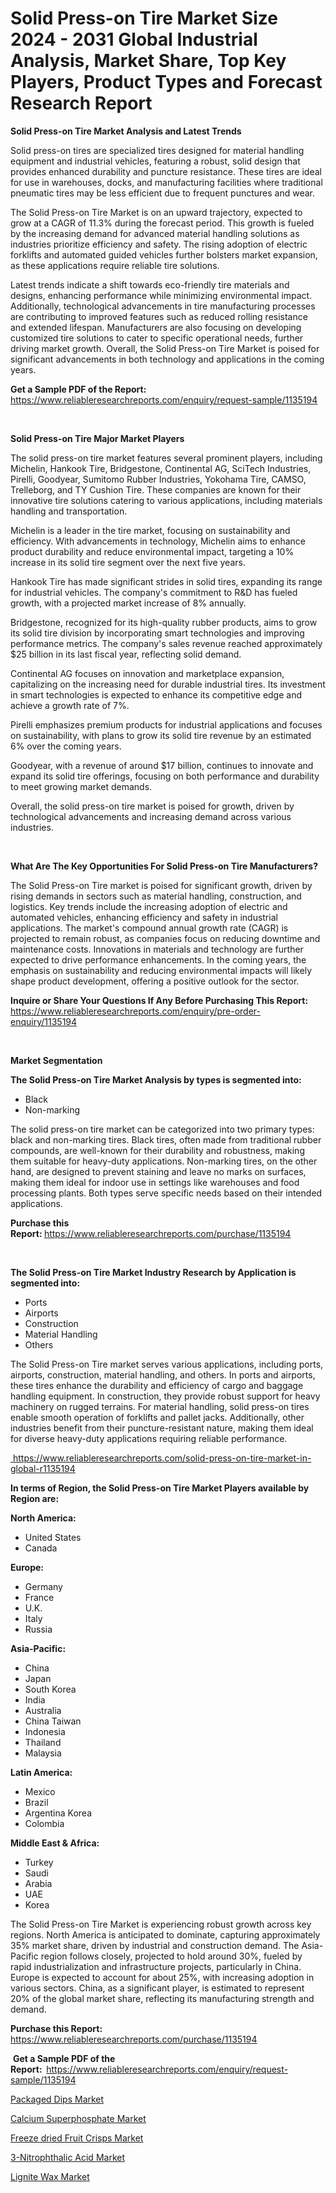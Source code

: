 <p><h1>Solid Press-on Tire Market Size 2024 - 2031 Global Industrial Analysis, Market Share, Top Key Players, Product Types and Forecast Research Report</h1></p><p><strong>Solid Press-on Tire Market Analysis and Latest Trends</strong></p>
<p><p>Solid press-on tires are specialized tires designed for material handling equipment and industrial vehicles, featuring a robust, solid design that provides enhanced durability and puncture resistance. These tires are ideal for use in warehouses, docks, and manufacturing facilities where traditional pneumatic tires may be less efficient due to frequent punctures and wear. </p><p>The Solid Press-on Tire Market is on an upward trajectory, expected to grow at a CAGR of 11.3% during the forecast period. This growth is fueled by the increasing demand for advanced material handling solutions as industries prioritize efficiency and safety. The rising adoption of electric forklifts and automated guided vehicles further bolsters market expansion, as these applications require reliable tire solutions. </p><p>Latest trends indicate a shift towards eco-friendly tire materials and designs, enhancing performance while minimizing environmental impact. Additionally, technological advancements in tire manufacturing processes are contributing to improved features such as reduced rolling resistance and extended lifespan. Manufacturers are also focusing on developing customized tire solutions to cater to specific operational needs, further driving market growth. Overall, the Solid Press-on Tire Market is poised for significant advancements in both technology and applications in the coming years.</p></p>
<p><strong>Get a Sample PDF of the Report:&nbsp;</strong> <a href="https://www.reliableresearchreports.com/enquiry/request-sample/1135194?utm_campaign=32&utm_medium=2&utm_source=Github&utm_content=ia&utm_term=09102024&utm_id=solid-press-on-tire">https://www.reliableresearchreports.com/enquiry/request-sample/1135194</a></p>
<p>&nbsp;</p>
<p><strong>Solid Press-on Tire Major Market Players</strong></p>
<p><p>The solid press-on tire market features several prominent players, including Michelin, Hankook Tire, Bridgestone, Continental AG, SciTech Industries, Pirelli, Goodyear, Sumitomo Rubber Industries, Yokohama Tire, CAMSO, Trelleborg, and TY Cushion Tire. These companies are known for their innovative tire solutions catering to various applications, including materials handling and transportation.</p><p>Michelin is a leader in the tire market, focusing on sustainability and efficiency. With advancements in technology, Michelin aims to enhance product durability and reduce environmental impact, targeting a 10% increase in its solid tire segment over the next five years.</p><p>Hankook Tire has made significant strides in solid tires, expanding its range for industrial vehicles. The company's commitment to R&D has fueled growth, with a projected market increase of 8% annually. </p><p>Bridgestone, recognized for its high-quality rubber products, aims to grow its solid tire division by incorporating smart technologies and improving performance metrics. The company's sales revenue reached approximately $25 billion in its last fiscal year, reflecting solid demand.</p><p>Continental AG focuses on innovation and marketplace expansion, capitalizing on the increasing need for durable industrial tires. Its investment in smart technologies is expected to enhance its competitive edge and achieve a growth rate of 7%.</p><p>Pirelli emphasizes premium products for industrial applications and focuses on sustainability, with plans to grow its solid tire revenue by an estimated 6% over the coming years. </p><p>Goodyear, with a revenue of around $17 billion, continues to innovate and expand its solid tire offerings, focusing on both performance and durability to meet growing market demands.</p><p>Overall, the solid press-on tire market is poised for growth, driven by technological advancements and increasing demand across various industries.</p></p>
<p>&nbsp;</p>
<p><strong>What Are The Key Opportunities For Solid Press-on Tire Manufacturers?</strong></p>
<p><p>The Solid Press-on Tire market is poised for significant growth, driven by rising demands in sectors such as material handling, construction, and logistics. Key trends include the increasing adoption of electric and automated vehicles, enhancing efficiency and safety in industrial applications. The market's compound annual growth rate (CAGR) is projected to remain robust, as companies focus on reducing downtime and maintenance costs. Innovations in materials and technology are further expected to drive performance enhancements. In the coming years, the emphasis on sustainability and reducing environmental impacts will likely shape product development, offering a positive outlook for the sector.</p></p>
<p><strong>Inquire or Share Your Questions If Any Before Purchasing This Report:</strong> <a href="https://www.reliableresearchreports.com/enquiry/pre-order-enquiry/1135194?utm_campaign=32&utm_medium=2&utm_source=Github&utm_content=ia&utm_term=09102024&utm_id=solid-press-on-tire">https://www.reliableresearchreports.com/enquiry/pre-order-enquiry/1135194</a></p>
<p>&nbsp;</p>
<p><strong>Market Segmentation</strong></p>
<p><strong>The Solid Press-on Tire Market Analysis by types is segmented into:</strong></p>
<p><ul><li>Black</li><li>Non-marking</li></ul></p>
<p><p>The solid press-on tire market can be categorized into two primary types: black and non-marking tires. Black tires, often made from traditional rubber compounds, are well-known for their durability and robustness, making them suitable for heavy-duty applications. Non-marking tires, on the other hand, are designed to prevent staining and leave no marks on surfaces, making them ideal for indoor use in settings like warehouses and food processing plants. Both types serve specific needs based on their intended applications.</p></p>
<p><strong>Purchase this Report:&nbsp;</strong><a href="https://www.reliableresearchreports.com/purchase/1135194?utm_campaign=32&utm_medium=2&utm_source=Github&utm_content=ia&utm_term=09102024&utm_id=solid-press-on-tire">https://www.reliableresearchreports.com/purchase/1135194</a></p>
<p>&nbsp;</p>
<p><strong>The Solid Press-on Tire Market Industry Research by Application is segmented into:</strong></p>
<p><ul><li>Ports</li><li>Airports</li><li>Construction</li><li>Material Handling</li><li>Others</li></ul></p>
<p><p>The Solid Press-on Tire market serves various applications, including ports, airports, construction, material handling, and others. In ports and airports, these tires enhance the durability and efficiency of cargo and baggage handling equipment. In construction, they provide robust support for heavy machinery on rugged terrains. For material handling, solid press-on tires enable smooth operation of forklifts and pallet jacks. Additionally, other industries benefit from their puncture-resistant nature, making them ideal for diverse heavy-duty applications requiring reliable performance.</p></p>
<p><a href="https://www.reliableresearchreports.com/solid-press-on-tire-market-in-global-r1135194?utm_campaign=32&utm_medium=2&utm_source=Github&utm_content=ia&utm_term=09102024&utm_id=solid-press-on-tire">&nbsp;https://www.reliableresearchreports.com/solid-press-on-tire-market-in-global-r1135194</a></p>
<p><strong>In terms of Region, the Solid Press-on Tire Market Players available by Region are:</strong></p>
<p>
    <p> <strong> North America: </strong>
        <ul>
            <li>United States</li>
            <li>Canada</li>
        </ul>
        </p> 
    <p> <strong> Europe: </strong>
        <ul>
            <li>Germany</li>
            <li>France</li>
            <li>U.K.</li>
            <li>Italy</li>
            <li>Russia</li>
        </ul>
        </p> 
    <p> <strong> Asia-Pacific: </strong>
        <ul>
            <li>China</li>
            <li>Japan</li>
            <li>South Korea</li>
            <li>India</li>
            <li>Australia</li>
            <li>China Taiwan</li>
            <li>Indonesia</li>
            <li>Thailand</li>
            <li>Malaysia</li>
        </ul>
        </p> 
    <p> <strong> Latin America: </strong>
        <ul>
            <li>Mexico</li>
            <li>Brazil</li>
            <li>Argentina Korea</li>
            <li>Colombia</li>
        </ul>
        </p> 
    <p> <strong> Middle East & Africa: </strong>
        <ul>
            <li>Turkey</li>
            <li>Saudi</li>
            <li>Arabia</li>
            <li>UAE</li>
            <li>Korea</li>
        </ul>
    </p>
    </p>
<p><p>The Solid Press-on Tire Market is experiencing robust growth across key regions. North America is anticipated to dominate, capturing approximately 35% market share, driven by industrial and construction demand. The Asia-Pacific region follows closely, projected to hold around 30%, fueled by rapid industrialization and infrastructure projects, particularly in China. Europe is expected to account for about 25%, with increasing adoption in various sectors. China, as a significant player, is estimated to represent 20% of the global market share, reflecting its manufacturing strength and demand.</p></p>
<p><strong>Purchase this Report: </strong><a href="https://www.reliableresearchreports.com/purchase/1135194?utm_campaign=32&utm_medium=2&utm_source=Github&utm_content=ia&utm_term=09102024&utm_id=solid-press-on-tire">https://www.reliableresearchreports.com/purchase/1135194</a></p>
<p>&nbsp;<strong>Get a Sample PDF of the Report:&nbsp;&nbsp;</strong><a href="https://www.reliableresearchreports.com/enquiry/request-sample/1135194?utm_campaign=32&utm_medium=2&utm_source=Github&utm_content=ia&utm_term=09102024&utm_id=solid-press-on-tire">https://www.reliableresearchreports.com/enquiry/request-sample/1135194</a></p>
<p><strong></strong></p>
<p><p><a href="https://issuu.com/reportprime-2/docs/packaged-dips-market-size-2030.pptx_901bb1d9390b69?utm_campaign=32&utm_medium=2&utm_source=Github&utm_content=ia&utm_term=09102024&utm_id=solid-press-on-tire">Packaged Dips Market</a></p><p><a href="https://www.linkedin.com/pulse/calcium-superphosphate-market-dynamics-application-types-bz9le?utm_campaign=32&utm_medium=2&utm_source=Github&utm_content=ia&utm_term=09102024&utm_id=solid-press-on-tire">Calcium Superphosphate Market</a></p><p><a href="https://issuu.com/reportprime-2/docs/freeze-dried-fruit-crisps-market-si_cbf7b47b506d78?utm_campaign=32&utm_medium=2&utm_source=Github&utm_content=ia&utm_term=09102024&utm_id=solid-press-on-tire">Freeze dried Fruit Crisps Market</a></p><p><a href="https://github.com/CarolLPettway/Market-Research-Report-List-1/blob/main/3-nitrophthalic-acid-market.md?utm_campaign=32&utm_medium=2&utm_source=Github&utm_content=ia&utm_term=09102024&utm_id=solid-press-on-tire">3-Nitrophthalic Acid Market</a></p><p><a href="https://www.linkedin.com/pulse/navigating-global-lignite-wax-market-from-trends-strategy-2024-pcfjf?utm_campaign=32&utm_medium=2&utm_source=Github&utm_content=ia&utm_term=09102024&utm_id=solid-press-on-tire">Lignite Wax Market</a></p></p>